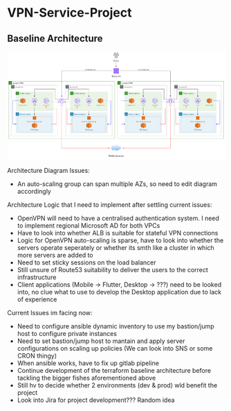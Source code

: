 # VPN-Service-Project

## Baseline Architecture

![Baseline Architecture](assets/poc_architecture.drawio.png "Baseline Architecture")

Architecture Diagram Issues:
- An auto-scaling group can span multiple AZs, so need to edit diagram accordingly

Architecture Logic that I need to implement after settling current issues:

- OpenVPN will need to have a centralised authentication system. I need to implement regional Microsoft AD for both VPCs
- Have to look into whether ALB is suitable for stateful VPN connections
- Logic for OpenVPN auto-scaling is sparse, have to look into whether the servers operate seperately or whether its smth like a cluster in which more servers are added to
- Need to set sticky sessions on the load balancer
- Still unsure of Route53 suitability to deliver the users to the correct infrastructure
- Client applications (Mobile -> Flutter, Desktop -> ???) need to be looked into, no clue what to use to develop the Desktop application due to lack of experience

Current Issues im facing now:

- Need to configure ansible dynamic inventory to use my bastion/jump host to configure private instances
- Need to set bastion/jump host to mantain and apply server configurations on scaling up policies (We can look into SNS or some CRON thingy)
- When ansible works, have to fix up gitlab pipeline
- Continue development of the terraform baseline architecture before tackling the bigger fishes aforementioned above
- Still hv to decide whether 2 environments (dev & prod) wld benefit the project
- Look into Jira for project development??? Random idea
